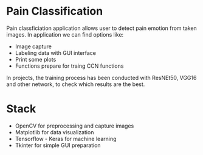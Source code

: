 # Pain Classification
Pain classficiation application allows user to detect pain emotion from taken images. 
In application we can find options like:
* Image capture
* Labeling data with GUI interface
* Print some plots
* Functions prepare for traing CCN functions

In projects, the training process has been conducted with ResNEt50, VGG16 and other network, to check which results are the best.

# Stack
* OpenCV for preprocessing and capture images
* Matplotlib for data visualization
* Tensorflow - Keras for machine learning
* Tkinter for simple GUI preparation
